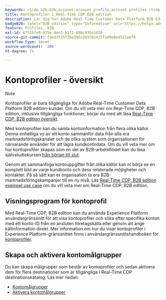 ```yaml
---
keywords: rtcdp b2b;b2b;account;account profile;account profiles rtcdp;real-time customer data platform;
title: Kontoprofiler i Real-Time CDP B2B edition
description: Lär dig hur Adobe Real-Time Customer Data Platform B2B Edition gör det möjligt att sammanställa kontouppgifter från olika källor med hjälp av kontoprofiler.
badgeB2B: label="B2B edition" type="Informative" url="https://helpx.adobe.com/legal/product-descriptions/real-time-customer-data-platform-b2b-edition-prime-and-ultimate-packages.html newtab=true"
feature: Profiles, B2B
exl-id: 67515fe0-975e-4ee1-b172-60bc93ba1010
source-git-commit: fded2f25f76e396cd49702431fa40e8e4521ebf8
workflow-type: tm+mt
source-wordcount: '306'
ht-degree: 7%

---
```


# Kontoprofiler - översikt

>[!NOTE]
>
>Kontoprofiler är bara tillgängliga för Adobe Real-Time Customer Data Platform B2B edition-kunder. Om du vill veta mer om Real-Time CDP, B2B edition, inklusive tillgängliga funktioner, börjar du med att läsa [Real-Time CDP, B2B edition översikt](../b2b-overview.md).

Med kontoprofiler kan du samla kontoinformation från flera olika källor. Denna enhetliga vy av ett konto sammanför data från alla era marknadsföringskanaler och de olika system som organisationen för närvarande använder för att lagra kundkontodata. Om du vill veta mer om hur kontoprofiler skapas som en del av B2B-arbetsflödet kan du läsa självstudiekursen [från början till slut](../b2b-tutorial.md).

Genom att sammanfoga kontouppgifter från olika källor kan ni börja se en komplett bild av varje kundkonto och dess relaterade möjligheter och kontakter. På så sätt kan er organisation ta era B2B-marknadsföringskampanjer till en ny nivå. Läs [Real-Time CDP, B2B edition exempel use case](../b2b-use-case.md) om du vill veta mer om Real-Time CDP, B2B edition.

## Visningsprogram för kontoprofil

Med Real-Time CDP, B2B edition kan du använda Experience Platform användargränssnitt för att visa kontoprofiler och söka efter specifika konton med ett konto-ID från en ansluten företagskälla eller genom att ange källinformation direkt. Mer information om hur du visar kontoprofiler i Experience Platform-gränssnittet finns i användargränssnittshandboken för [kontoprofiler](account-profile-ui-guide.md).

## Skapa och aktivera kontomålgrupper

Du kan skapa målgrupper som består av kontoprofiler och sedan aktivera dem för flera destinationer som är tillgängliga i Real-Time CDP destinationskatalog. Läs mer nedan:

* [Kontomålgrupper](/help/segmentation/types/account-audiences.md)
* [Aktivera kontomålgrupper](/help/destinations/ui/activate-account-audiences.md)
